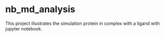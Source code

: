 # nb_md_analysis
This project illustrates the simulation protein in complex with a ligand with jupyter notebook.
